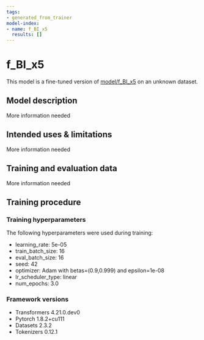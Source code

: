 ```yaml
---
tags:
- generated_from_trainer
model-index:
- name: f_BI_x5
  results: []
---
```


<!-- This model card has been generated automatically according to the information the Trainer had access to. You
should probably proofread and complete it, then remove this comment. -->

# f_BI_x5

This model is a fine-tuned version of [model/f_BI_x5](https://huggingface.co/model/f_BI_x5) on an unknown dataset.

## Model description

More information needed

## Intended uses & limitations

More information needed

## Training and evaluation data

More information needed

## Training procedure

### Training hyperparameters

The following hyperparameters were used during training:
- learning_rate: 5e-05
- train_batch_size: 16
- eval_batch_size: 16
- seed: 42
- optimizer: Adam with betas=(0.9,0.999) and epsilon=1e-08
- lr_scheduler_type: linear
- num_epochs: 3.0

### Framework versions

- Transformers 4.21.0.dev0
- Pytorch 1.8.2+cu111
- Datasets 2.3.2
- Tokenizers 0.12.1
